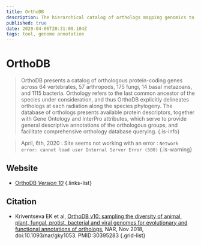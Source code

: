 ```yaml
---
title: OrthoDB
description: The hierarchical catalog of orthologs mapping genomics to functional data
published: true
date: 2020-04-06T20:31:09.104Z
tags: tool, genome annotation
---
```


# OrthoDB

> OrthoDB presents a catalog of orthologous protein-coding genes across 64 vertebrates, 57 arthropods, 175 fungi, 14 basal metazoans, and 1115 bacteria. Orthology refers to the last common ancestor of the species under consideration, and thus OrthoDB explicitly delineates orthologs at each radiation along the species phylogeny. The database of orthologs presents available protein descriptors, together with Gene Ontology and InterPro attributes, which serve to provide general descriptive annotations of the orthologous groups, and facilitate comprehensive orthology database querying.
{.is-info}

> April, 6th, 2020 : Site seems not working with an error : `Network error: cannot load user Internal Server Error (500)`
{.is-warning}


## Website
- [OrthoDB *Version 10*](https://www.orthodb.org/)
{.links-list}

## Citation

- Kriventseva EK et al, [OrthoDB v10: sampling the diversity of animal, plant, fungal, protist, bacterial and viral genomes for evolutionary and functional annotations of orthologs](https://www.ncbi.nlm.nih.gov/pubmed/30395283), NAR, Nov 2018, doi:10.1093/nar/gky1053. PMID:30395283
{.grid-list}